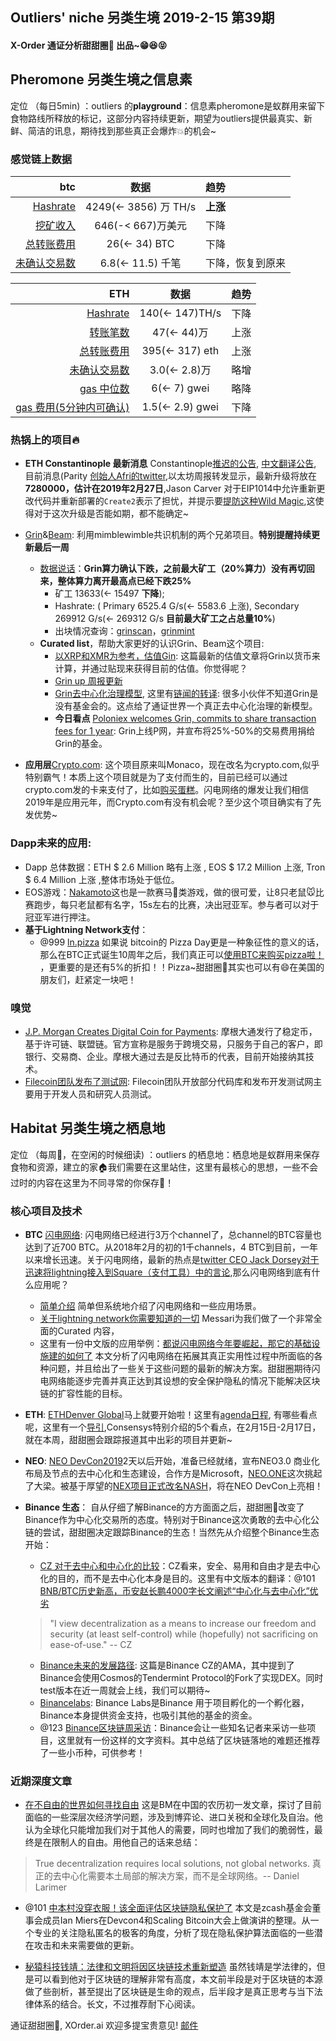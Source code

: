

## Outliers' niche 另类生境 2019-2-15 第39期

#### X-Order 通证分析甜甜圈🍩 出品~😁😆😝 


## Pheromone 另类生境之信息素
定位 （每日5min)  ：outliers 的**playground**：信息素pheromone是蚁群用来留下食物路线所释放的标记，这部分内容持续更新，期望为outliers提供最真实、新鲜、简洁的讯息，期待找到那些真正会爆炸💥的机会~
 
### 感觉链上数据 

| btc | 数据 | 趋势|
|---:|:--:|:--|
| [Hashrate](https://www.blockchain.com/charts/hash-rate)| 4249(<- 3856) 万 TH/s| **上涨**|
| [挖矿收入](https://www.blockchain.com/charts/miners-revenue) | 646(-< 667)万美元 | 下降|
| [总转账费用](https://www.blockchain.com/charts/transaction-fees) | 26(<- 34) BTC | 下降 |
| [未确认交易数](https://www.blockchain.com/zh-cn/btc/unconfirmed-transactions) | 6.8(<- 11.5) 千笔 |下降，恢复到原来|


|ETH | 数据 | 趋势|
|--:|:--:|:--:|
|[Hashrate](https://etherscan.io/chart/hashrate)| 140(<- 147)TH/s| 下降|
|[转账笔数](https://etherscan.io/chart/tx)|47(<- 44)万|上涨|
|[总转账费用](https://etherscan.io/chart/transactionfee)| 395(<- 317) eth| 上涨|
|[未确认交易数](https://etherscan.io/chart/pendingtx)| 3.0(<- 2.8)万 | 略增|
|[gas 中位数](https://ethgasstation.info/)| 6(<- 7) gwei | 略降|
|[gas 费用(5分钟内可确认)](https://ethgasstation.info/)| 1.5(<- 2.9) gwei | 下降|


### 热锅上的项目🔥
- **ETH Constantinople 最新消息** Constantinople[推迟的公告](https://blog.ethereum.org/2019/01/15/security-alert-ethereum-constantinople-postponement/), [中文翻译公告](https://ethfans.org/posts/security-alert-ethereum-constantinople-postponement), 目前消息(Parity [创始人Afri的twitter](https://twitter.com/5chdn/status/1086285718710816768),以太坊周报转发显示，最新升级将放在**7280000，估计在2019年2月27日**,Jason Carver 对于EIP1014中允许重新更改代码并重新部署的`Create2`表示了担忧，并提示要[提防这种Wild Magic](https://medium.com/@jason.carver/defend-against-wild-magic-in-the-next-ethereum-upgrade-b008247839d2),这使得对于这次升级是否能如期，都不能确定~


- [Grin](https://grin-tech.org/)&[Beam](https://www.beam.mw/): 利用mimblewimble共识机制的两个兄弟项目。**特别提醒持续更新最后一周**
	- [数据说话](https://grinmint.com/pages/index.html)：**Grin算力确认下跌，之前最大矿工（20%算力）没有再切回来，整体算力离开最高点已经下跌25%**
		- 矿工 13633(<- 15497 **下降**); 
		- Hashrate: ( Primary 6525.4 G/s(<- 5583.6 上涨), Secondary  269912 G/s(<- 269312 G/s **目前最大矿工之占总量10%**)  
		- 出块情况查询：[grinscan](http://grinscan.net)，[grinmint](https://grinmint.com/)
	- **Curated list**，帮助大家更好的认识Grin、Beam这个项目: 
		- [以XRP和XMR为参考，估值Gin](https://mp.weixin.qq.com/s/fcxnjN0TWjD4FoK8A1KH4g): 这篇最新的估值文章将Grin以货币来计算，并通过贴现来获得目前的估值。你觉得呢？
		- [Grin up 周报更新](https://grinnews.substack.com/)
		- [Grin去中心化治理模型](https://medium.com/blockchain-capital-blog/grin-governance-a-novel-approach-154aca07291b), 这里有[链闻的转译](https://www.chainnews.com/articles/666107722408.htm): 很多小伙伴不知道Grin是没有基金会的。这点给了通证世界一个真正去中心化治理的新模型。
		- **今日看点** [Poloniex welcomes Grin, commits to share transaction fees for 1 year](https://medium.com/circle-blog/poloniex-welcomes-grin-commits-to-share-transaction-fees-for-1-year-d07bc92cc0f8): Grin上线P网，并宣布将25%-50%的交易费用捐给Grin的基金。

- **应用层**[Crypto.com](https://crypto.com/en/index.html): 这个项目原来叫Monaco，现在改名为crypto.com,似乎特别霸气！本质上这个项目就是为了支付而生的，目前已经可以通过crypto.com发的卡来支付了，比如[购买蛋糕](https://twitter.com/ericnode/status/1095573370182164480)。闪电网络的爆发让我们相信2019年是应用元年，而Crypto.com有没有机会呢？至少这个项目确实有了先发优势~

### Dapp未来的应用: 
- Dapp 总体数据：ETH $ 2.6 Million 略有上涨 , EOS $ 17.2 Million 上涨, Tron $ 6.4 Million 上涨 ,整体市场处于低位。 
- EOS游戏：[Nakamoto](https://beta.nakamoto.run/)这也是一款赛马🏇类游戏，做的很可爱，让8只老鼠🐭比赛跑步，每只老鼠都有名字，15s左右的比赛，决出冠亚军。参与者可以对于冠亚军进行押注。
- **基于Lightning Network支付**：
	- @999  [ln.pizza](https://ln.pizza/) 如果说 bitcoin的 Pizza Day更是一种象征性的意义的话，那么在BTC正式诞生10周年之后，我们真正可以[使用BTC来购买pizza啦！](https://twitter.com/ln_pizza/status/1095751406420615168) ，更重要的是还有5%的折扣！！Pizza~甜甜圈🍩其实也可以有😄在美国的朋友们，赶紧定一块吧！


### 嗅觉
- [J.P. Morgan Creates Digital Coin for Payments](https://www.jpmorgan.com/global/news/digital-coin-payments): 摩根大通发行了稳定币，基于许可链、联盟链。官方宣称是服务于跨境交易，只服务于自己的客户，即银行、交易商、企业。摩根大通过去是反比特币的代表，目前开始接纳其技术。
- [Filecoin团队发布了测试网](https://filecoin.io/blog/opening-filecoin-project-repos/): Filecoin团队开放部分代码库和发布开发测试网主要用于开发人员和研究人员测试。




## Habitat 另类生境之栖息地
定位 （每周🍵，在空闲的时候细读) ：outliers 的栖息地：栖息地是蚁群用来保存食物和资源，建立的家🏠我们需要在这里站住，这里有最核心的思想，一些不会过时的内容在这里为不同寻常的你保存🌲！

### 核心项目及技术

- **BTC** [闪电网络](https://p2sh.info/dashboard/db/lightning-network?orgId=1&from=1529230731350&to=1549966731350): 闪电网络已经进行3万个channel了，总channel的BTC容量也达到了近700 BTC。从2018年2月的初的1千channels，4 BTC到目前，一年以来增长迅速。关于闪电网络，最新的热点是[twitter CEO Jack Dorsey对于迅速将lightning接入到Square（支付工具）中的言论](https://twitter.com/stephanlivera/status/1094938688377610240),那么闪电网络到底有什么应用呢？
	- [简单介绍](https://medium.com/coinmonks/intro-to-lightning-network-apps-lapps-b548c96ec13f) 简单但系统地介绍了闪电网络和一些应用场景。
	- [关于lightning network你需要知道的一切](https://messari.io/resource/lightning-network) Messari为我们做了一个非常全面的Curated 内容，
	- 这里有一份中文版的应用举例：[都说闪电网络今年要崛起，那它的基础设施建的如何了](https://mp.weixin.qq.com/s/rr8wZM_A-AANpekCafiDSg) 本文分析了闪电网络在拓展其真正实用性过程中所面临的各种问题，并且给出了一些关于这些问题的最新的解决方案。甜甜圈期待闪电网络能逐步完善并真正达到其设想的安全保护隐私的情况下能解决区块链的扩容性能的目标。

- **ETH**: [ETHDenver Global](https://www.ethdenver.com/)马上就要开始啦！这里有[agenda日程](https://www.ethdenver.com/schedule/), 有哪些看点呢，这里有一个[导引](https://media.consensys.net/5-things-were-looking-forward-to-at-ethdenver-2019-76c643c4135d),Consensys特别介绍的5个看点，在2月15日-2月17日，就在本周，甜甜圈会跟踪报道其中出彩的项目并更新~
- **NEO**: [NEO DevCon2019](https://devcon.neo.org/)2天以后开始，准备已经就绪，宣布NEO3.0 商业化布局及节点的去中心化和生态建设，合作方是Microsoft，[NEO.ONE](https://neo-one.io/)这次挑起了大梁。被基于厚望的[NEX项目正式改名NASH](https://twitter.com/nashsocial/status/1087773417779224579)，将在NEO DevCon上亮相！

- **Binance 生态**：
自从仔细了解Binance的方方面面之后，甜甜圈🍩改变了Binance作为中心化交易所的态度。特别对于Binance这次勇敢的去中心化公链的尝试，甜甜圈决定跟踪Binance的生态！当然先从介绍整个Binance生态开始：
	- [CZ 对于去中心和中心化的比较](https://www.binance.com/en/blog/301982828007075840/CZ-on-Centralization-Vs-Decentralization)：CZ看来，安全、易用和自由才是去中心化的目的，而不是去中心化本身是目的。这里有中文版本的翻译：@101 [BNB/BTC历史新高，币安赵长鹏4000字长文阐述“中心化与去中心化”优劣](https://mp.weixin.qq.com/s/2zChiAzIlVUCtjxETbzy9g)

	>  "I view decentralization as a means to increase our freedom and security (at least self-control) while (hopefully) not sacrificing on ease-of-use." -- CZ

	- [Binance未来的发展路径](https://www.binance.com/en/blog/300213018722623488/): 这篇是Binance CZ的AMA，其中提到了Binance会使用Cosmos的Tendermint Protocol的Fork了实现DEX。同时test版本在近一周就会上线，我们可以期待~
	- [Binancelabs](https://www.binancelabs.co/): Binance Labs是Binance 用于项目孵化的一个孵化器，Binance本身提供资金支持，也吸引其他的基金的资金。
	- @123 [Binance区块链周采访](https://mp.weixin.qq.com/s/7mgu0O36Ns8g2C68q1fEtw)：Binance会让一些知名记者来采访一些项目，这里就有一份这样的文字资料。其中总结了区块链落地的难题还推荐了一些小币种，可供参考！



### 近期深度文章
- [在不自由的世界如何寻找自由](https://medium.com/@bytemaster/how-to-find-freedom-in-a-unfree-world-59a416a0e8e0) 这是BM在中国的农历初一发文章，探讨了目前面临的一些深层次经济学问题，涉及到博弈论、进口关税和全球化及自治。他认为全球化只能增加我们对于其他人的需要，同时也增加了我们的脆弱性，最终是在限制人的自由。用他自己的话来总结：

> True decentralization requires local solutions, not global networks. 真正的去中心化需要本土局部的解决方案，而不是全球网络。-- Daniel Larimer

- @101 [中本村没穿衣服！该全面评估区块链隐私保护了](https://www.chainnews.com/articles/164428497554.htm) 本文是zcash基金会董事会成员Ian Miers在Devcon4和Scaling Bitcoin大会上做演讲的整理。从一个专业的关注隐私匿名的极客的角度，分析了现在隐私保护算法面临的一些潜在攻击和未来需要做的更新。

- [秘猿科技钱靖：法律和文明将因区块链技术重新塑造](https://www.chainnews.com/articles/343318025144.htm) 虽然钱靖是学法律的，但是可以看到他对于区块链的理解非常有高度，本文前半段是对于区块链的本源做了些剖析，甚至提出了区块链是生命的观点，后半段才是真正思考与当下法律体系的结合。长文，不过推荐耐下心阅读。




通证甜甜圈🍩, XOrder.ai 欢迎多提宝贵意见! [邮件](qchen@xorder.ai)
